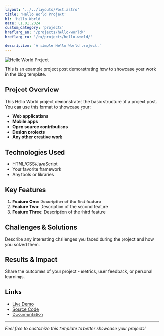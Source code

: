 ```yaml
---
layout: '../../layouts/Post.astro'
title: 'Hello World Project'
h1: 'Hello World'
date: 01.01.2024
custom_category: 'projects'
hreflang_en: '/projects/hello-world/'
hreflang_ru: '/ru/projects/hello-world/'

description: 'A simple Hello World project.'
---
```

![Hello World Project](/img/posts/placeholder.svg)

This is an example project post demonstrating how to showcase your work in the blog template.

## Project Overview

This Hello World project demonstrates the basic structure of a project post. You can use this format to showcase your:

- **Web applications**
- **Mobile apps**
- **Open source contributions**
- **Design projects**
- **Any other creative work**

## Technologies Used

- HTML/CSS/JavaScript
- Your favorite framework
- Any tools or libraries

## Key Features

1. **Feature One**: Description of the first feature
2. **Feature Two**: Description of the second feature
3. **Feature Three**: Description of the third feature

## Challenges & Solutions

Describe any interesting challenges you faced during the project and how you solved them.

## Results & Impact

Share the outcomes of your project - metrics, user feedback, or personal learnings.

## Links

- [Live Demo](#)
- [Source Code](#)
- [Documentation](#)

---

*Feel free to customize this template to better showcase your projects!*